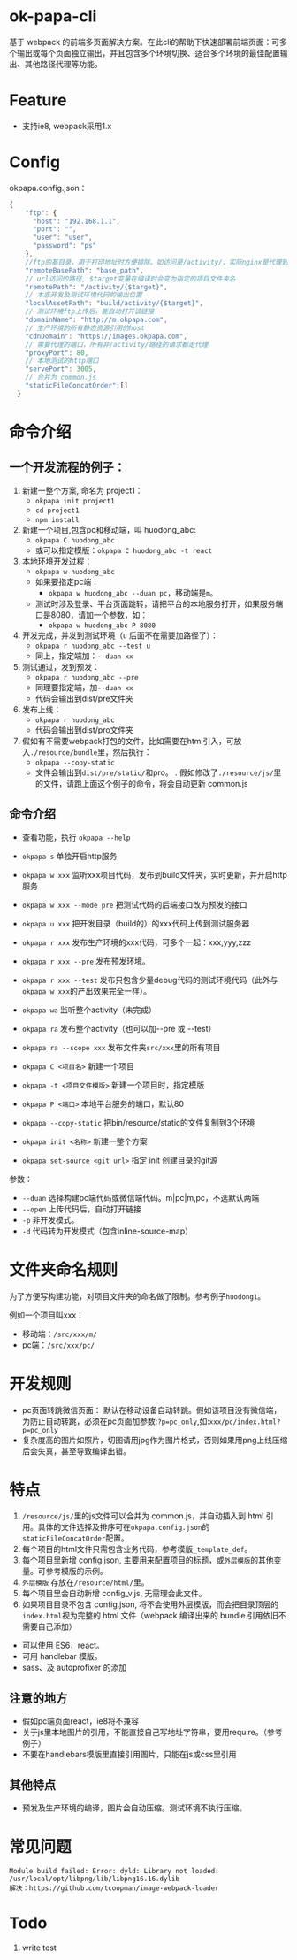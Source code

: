 # ok-papa-cli

基于 webpack 的前端多页面解决方案。在此cli的帮助下快速部署前端页面：可多个输出或每个页面独立输出，并且包含多个环境切换、适合多个环境的最佳配置输出、其他路径代理等功能。


# Feature

* 支持ie8, webpack采用1.x

# Config

okpapa.config.json：
```js
{
    "ftp": {
      "host": "192.168.1.1",
      "port": "",
      "user": "user",
      "password": "ps"
    },
    //ftp的基目录，用于打印地址时方便排除。如访问是/activity/，实际nginx是代理到：ftp://base_path/activity/。
    "remoteBasePath": "base_path",
    // url访问的路径, $target变量在编译时会变为指定的项目文件夹名
    "remotePath": "/activity/{$target}",
    // 本底开发及测试环境代码的输出位置
    "localAssetPath": "build/activity/{$target}",
    // 测试环境ftp上传后，能自动打开该链接
    "domainName": "http://m.okpapa.com",
    // 生产环境的所有静态资源引用的host
    "cdnDomain": "https://images.okpapa.com",
    // 需要代理的端口，所有非/activity/路径的请求都走代理
    "proxyPort": 80,
    // 本地测试的http端口
    "servePort": 3005,
    // 合并为 common.js
    "staticFileConcatOrder":[]
  }
```

# 命令介绍

## 一个开发流程的例子：
1. 新建一整个方案, 命名为 project1：
    * `okpapa init project1`
    * `cd project1`
    * `npm install`
1. 新建一个项目,包含pc和移动端，叫 huodong_abc: 
    * `okpapa C huodong_abc`
    * 或可以指定模版：`okpapa C huodong_abc -t react`
1. 本地环境开发过程：
    * `okpapa w huodong_abc`
    * 如果要指定pc端：
        * `okpapa w huodong_abc --duan pc`，移动端是`m`。
    * 测试时涉及登录、平台页面跳转，请把平台的本地服务打开，如果服务端口是8080，请加一个参数，如：
        * `okpapa w huodong_abc P 8080`
1. 开发完成，并发到测试环境（`u` 后面不在需要加路径了）：
    * `okpapa r huodong_abc --test u`
    * 同上，指定端加：`--duan xx`
1. 测试通过，发到预发：
    * `okpapa r huodong_abc --pre`
    * 同理要指定端，加`--duan xx`
    * 代码会输出到dist/pre文件夹
1. 发布上线：
    * `okpapa r huodong_abc`
    * 代码会输出到dist/pro文件夹
1. 假如有不需要webpack打包的文件，比如需要在html引入，可放入`./resource/bundle`里，然后执行：
    * `okpapa --copy-static`
    * 文件会输出到`dist/pre/static/`和pro。
 . 假如修改了`./resource/js/`里的文件，请跑上面这个例子的命令，将会自动更新 common.js

## 命令介绍
* 查看功能，执行 `okpapa --help`
* `okpapa s`     单独开启http服务

* `okpapa w xxx` 监听xxx项目代码，发布到build文件夹，实时更新，并开启http服务
* `okpapa w xxx --mode pre` 把测试代码的后端接口改为预发的接口
* `okpapa u xxx` 把开发目录（build的）的xxx代码上传到测试服务器

* `okpapa r xxx` 发布生产环境的xxx代码，可多个一起：xxx,yyy,zzz
* `okpapa r xxx --pre` 发布预发环境。
* `okpapa r xxx --test` 发布只包含少量debug代码的测试环境代码（此外与`okpapa w xxx`的产出效果完全一样）。

* `okpapa wa`    监听整个activity（未完成）
* `okpapa ra`              发布整个activity（也可以加--pre 或 --test）
* `okpapa ra --scope xxx`  发布文件夹`src/xxx`里的所有项目
* `okpapa C <项目名>` 新建一个项目
* `okpapa -t <项目文件模版>` 新建一个项目时，指定模版
* `okpapa P <端口>` 本地平台服务的端口，默认80
* `okpapa --copy-static` 把bin/resource/static的文件复制到3个环境
* `okpapa init <名称>` 新建一整个方案
* `okpapa set-source <git url>` 指定 init 创建目录的git源

参数：

* `--duan`    选择构建pc端代码或微信端代码。m|pc|m,pc，不选默认两端
* `--open`    上传代码后，自动打开链接
* `-p`        非开发模式。
* `-d`        代码转为开发模式（包含inline-source-map）


# 文件夹命名规则

为了方便写构建功能，对项目文件夹的命名做了限制。参考例子`huodong1`。


例如一个项目叫xxx：

* 移动端：`/src/xxx/m/`
* pc端：`/src/xxx/pc/`


# 开发规则

* pc页面转跳微信页面：
    默认在移动设备自动转跳。假如该项目没有微信端，为防止自动转跳，必须在pc页面加参数:`?p=pc_only`,如:`xxx/pc/index.html?p=pc_only`
* 复杂度高的图片如照片，切图请用jpg作为图片格式，否则如果用png上线压缩后会失真，甚至导致编译出错。

# 特点

1. `/resource/js/`里的js文件可以合并为 common.js，并自动插入到 html 引用。具体的文件选择及排序可在`okpapa.config.json`的`staticFileConcatOrder`配置。
1. 每个项目的html文件只需包含业务代码，参考模版`_template_def`。
1. 每个项目里新增 config.json, 主要用来配置项目的标题，或`外层模版`的其他变量。可参考模版的示例。
1. `外层模版` 存放在`/resource/html/`里。
1. 每个项目里会自动新增 config_v.js, 无需理会此文件。 
1. 如果项目目录不包含 config.json, 将不会使用外层模版，而会把目录顶层的`index.html`视为完整的 html 文件（webpack 编译出来的 bundle 引用依旧不需要自己添加）

* 可以使用 ES6，react。
* 可用 handlebar 模版。
* sass、及 autoprofixer 的添加

## 注意的地方

* 假如pc端页面react，ie8将不兼容
* 关于js里本地图片的引用，不能直接自己写地址字符串，要用require。（参考例子）
* 不要在handlebars模版里直接引用图片，只能在js或css里引用

## 其他特点

* 预发及生产环境的编译，图片会自动压缩。测试环境不执行压缩。



# 常见问题
    Module build failed: Error: dyld: Library not loaded: /usr/local/opt/libpng/lib/libpng16.16.dylib
    解决：https://github.com/tcoopman/image-webpack-loader
    

# Todo

1. write test
